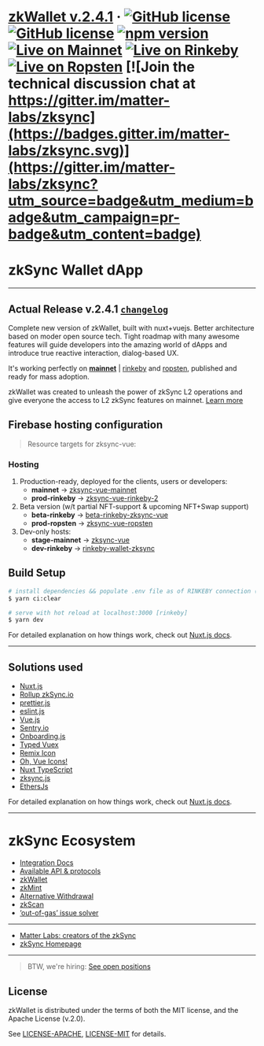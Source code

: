 # [zkWallet v.2.4.1](https://wallet.zksync.io/)  &middot; [![GitHub license](https://img.shields.io/badge/license-MIT-blue.svg)](https://github.com/matter-labs/zksync-wallet/blob/master/LICENSE-MIT) [![GitHub license](https://img.shields.io/badge/license-Apache%202-blue)](https://github.com/matter-labs/zksync-wallet/blob/master/LICENSE-MIT) [![npm version](https://img.shields.io/npm/v/zksync.svg?style=flat)](https://www.npmjs.com/package/zksync) [![Live on Mainnet](https://img.shields.io/badge/wallet-Live%20on%20Mainnet-blue)](https://wallet.zksync.io) [![Live on Rinkeby](https://img.shields.io/badge/wallet-Live%20on%20Rinkeby-blue)](https://rinkeby.zksync.io) [![Live on Ropsten](https://img.shields.io/badge/wallet-Live%20on%20Ropsten-blue)](https://ropsten.zksync.io) [![Join the technical discussion chat at https://gitter.im/matter-labs/zksync](https://badges.gitter.im/matter-labs/zksync.svg)](https://gitter.im/matter-labs/zksync?utm_source=badge&utm_medium=badge&utm_campaign=pr-badge&utm_content=badge)


# zkSync Wallet dApp

---

## Actual Release v.2.4.1 [`changelog`](https://github.com:matter-labs/zksync-wallet-vue/CHANGELOG.MD)

Complete new version of zkWallet, built with nuxt+vuejs.
Better architecture based on moder open source tech. Tight roadmap with many awesome features will guide developers into the amazing world of dApps and introduce true reactive 
interaction, dialog-based UX.
 
It's working perfectly on [**mainnet**](https://wallet.zksync.io) | [rinkeby](https://rinkeby.zksync.io) and [ropsten](https://ropsten.zksync.io), published and ready for mass adoption.

zkWallet was created to unleash the power of zkSync L2 operations and give everyone the access to L2 zkSync features on mainnet. [Learn more](https://zksync.io/)

## Firebase hosting configuration

> Resource targets for zksync-vue:

### Hosting

  1) Production-ready, deployed for the clients, users or developers:
     * **mainnet** → [zksync-vue-mainnet](https://wallet.zksync.io)
     * **prod-rinkeby** → [zksync-vue-rinkeby-2](https://rinkeby.zksync.io)
  2) Beta version (w/t partial NFT-support & upcoming NFT+Swap support)
     * **beta-rinkeby** → [beta-rinkeby-zksync-vue](https://wallet-rinkeby-beta.zksync.dev)
     * **prod-ropsten** → [zksync-vue-ropsten](https://ropsten.zksync.io)
  3) Dev-only hosts: 
     * **stage-mainnet** → [zksync-vue](https://stage.zksync.io)
     * **dev-rinkeby** → [rinkeby-wallet-zksync](https://rinkeby-wallet-zksync.web.app/)


## Build Setup

``` bash
# install dependencies && populate .env file as of RINKEBY connection (clear install)
$ yarn ci:clear

# serve with hot reload at localhost:3000 [rinkeby]
$ yarn dev
```

For detailed explanation on how things work, check out [Nuxt.js docs](https://nuxtjs.org).

---

## Solutions used

- [Nuxt.js](https://nuxtjs.org)
- [Rollup zkSync.io](https://zksync.io)
- [prettier.js](https://prettier.io)
- [eslint.js](https://eslint.org/)
- [Vue.js](https://vuejs.org)
- [Sentry.io](https://sentry.io)
- [Onboarding.js](https://github.com/matter-labs-forks/onboard)
- [Typed Vuex](https://typed-vuex.roe.dev/)
- [Remix Icon](https://remixicon.com/)
- [Oh, Vue Icons!](https://oh-vue-icons.netlify.app)
- [Nuxt TypeScript](https://typescript.nuxtjs.org/)
- [zksync.js](https://zksync.io/api/sdk/js/tutorial.html)
- [EthersJs](https://docs.ethers.io/v5/)

For detailed explanation on how things work, check out [Nuxt.js docs](https://nuxtjs.org).

---

# zkSync Ecosystem

- [Integration Docs](https://zksync.io/dev)
- [Available API & protocols](https://zksync.io/api/)
- [zkWallet](https://wallet.zksync.io/)
- [zkMint](https://mint.zksync.dev/)
- [Alternative Withdrawal](https://withdraw.zksync.io/)
- [zkScan](https://zkscan.io/)
- [’out-of-gas’ issue solver ](https://withdraw.zksync.io/)

---

- [Matter Labs: creators of the zkSync](https://matter-labs.io)
- [zkSync Homepage](https://zksync.io)

---
> BTW, we're hiring: [See open positions](https://matter-labs.io/#jobs)

## License

zkWallet is distributed under the terms of both the MIT license, and the Apache License (v.2.0).

See [LICENSE-APACHE](LICENSE-APACHE), [LICENSE-MIT](LICENSE-MIT) for details.
